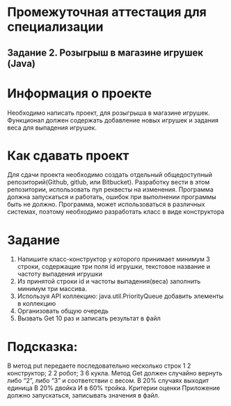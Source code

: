 # Промежуточная аттестация для специализации
## Задание 2. Розыгрыш в магазине игрушек (Java)
# Информация о проекте
Необходимо написать проект, для розыгрыша в магазине игрушек. 
Функционал должен содержать добавление новых игрушек и задания веса для выпадения игрушек.
# Как сдавать проект
Для сдачи проекта необходимо создать отдельный общедоступный репозиторий(Github, gitlub, или Bitbucket). Разработку вести в этом репозитории, использовать пул реквесты на изменения. Программа должна запускаться и работать, ошибок при выполнении программы быть не должно. Программа, может использоваться в различных системах, поэтому необходимо разработать класс в виде конструктора
# Задание
1.	Напишите класс-конструктор у которого принимает минимум 3 строки, содержащие три поля id игрушки, текстовое название и частоту выпадения игрушки
2.	Из принятой строки id и частоты выпадения(веса) заполнить минимум три массива.
3.	Используя API коллекцию: java.util.PriorityQueue добавить элементы в коллекцию
4.	Организовать общую очередь
5.	Вызвать Get 10 раз и записать результат в файл
# Подсказка:
В метод put передаете последовательно несколько строк
1 2 конструктор;
2 2 робот;
3 6 кукла.
Метод Get должен случайно вернуть либо “2”, либо “3” и соответствии с весом.
В 20% случаях выходит единица
В 20% двойка
И в 60% тройка.
Критерии оценки
Приложение должно запускаться, записывать значения в файл.
